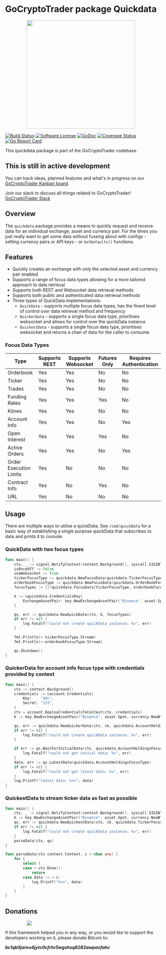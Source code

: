 # GoCryptoTrader package Quickdata

<img src="/common/gctlogo.png?raw=true" width="350px" height="350px" hspace="70">


[![Build Status](https://github.com/thrasher-corp/gocryptotrader/actions/workflows/tests.yml/badge.svg?branch=master)](https://github.com/thrasher-corp/gocryptotrader/actions/workflows/tests.yml)
[![Software License](https://img.shields.io/badge/License-MIT-orange.svg?style=flat-square)](https://github.com/thrasher-corp/gocryptotrader/blob/master/LICENSE)
[![GoDoc](https://godoc.org/github.com/thrasher-corp/gocryptotrader?status.svg)](https://godoc.org/github.com/thrasher-corp/gocryptotrader/exchange/quickdata)
[![Coverage Status](https://codecov.io/gh/thrasher-corp/gocryptotrader/graph/badge.svg?token=41784B23TS)](https://codecov.io/gh/thrasher-corp/gocryptotrader)
[![Go Report Card](https://goreportcard.com/badge/github.com/thrasher-corp/gocryptotrader)](https://goreportcard.com/report/github.com/thrasher-corp/gocryptotrader)


This quickdata package is part of the GoCryptoTrader codebase.

## This is still in active development

You can track ideas, planned features and what's in progress on our [GoCryptoTrader Kanban board](https://github.com/orgs/thrasher-corp/projects/3).

Join our slack to discuss all things related to GoCryptoTrader! [GoCryptoTrader Slack](https://join.slack.com/t/gocryptotrader/shared_invite/zt-38z8abs3l-gH8AAOk8XND6DP5NfCiG_g)

## Overview

The `quickdata` package provides a means to quickly request and receive data for an individual exchange, asset and currency pair. For the times you just really want to get some data without fussing about with configs - setting currency pairs or API keys - or `SetDefaults()` functions.

## Features

- Quickly creates an exchange with only the selected asset and currency pair enabled
- Supports a range of focus data types allowing for a more tailored approach to data retrieval
- Supports both REST and Websocket data retrieval methods
- Supports both public and authenticated data retrieval methods
- Three types of QuickData implementations:
  - `QuickData` - supports multiple focus data types, has the finest level of control over data retrieval method and frequency
  - `QuickerData` - supports a single focus data type, prioritises websocket and allows for control over the quickData instance
  - `QuickestData` - supports a single focus data type, prioritises websocket and returns a chan of data for the caller to consume


### Focus Data Types
| Type | Supports REST | Supports Websocket | Futures Only | Requires Authentication |
| ---- | ------------- | ------------------ | ------------ | ----------------------- |
| Orderbook | Yes | Yes | No | No |
| Ticker | Yes | Yes | No | No |
| Trades | Yes | Yes | No | No |
| Funding Rates | Yes | Yes | Yes | No |
| Klines | Yes | Yes | No | No |
| Account Info | Yes | Yes | No | Yes |
| Open Interest | Yes | Yes | Yes | No |
| Active Orders | Yes | Yes | No | Yes |
| Order Execution Limits | Yes | No | No | No |
| Contract Info | Yes | No | Yes | No |
| URL | Yes | No | No | No |

## Usage

There are multiple ways to utilise a quickData. See `/cmd/quickData` for a basic way of establishing a single purpose quickData that subscribes to data and prints it to console.

### QuickData with two focus types
```go
func main() {
	ctx, _ := signal.NotifyContext(context.Background(), syscall.SIGINT, syscall.SIGTERM)
	isOnceOff := false
	useWebsocket := true
	tickerFocusType := quickdata.NewFocusData(quickdata.TickerFocusType, isOnceOff, useWebsocket, time.Second)
	orderbookFocusType := quickdata.NewFocusData(quickdata.OrderBookFocusType, isOnceOff, useWebsocket, time.Second)
	focusTypes := []*quickdata.FocusData{tickerFocusType, orderbookFocusType}

	k := &quickdata.CredentialsKey{
		ExchangeAssetPair: key.NewExchangeAssetPair("Binance", asset.Spot, currency.NewBTCUSDT()),
	}

	qs, err := quickdata.NewQuickData(ctx, k, focusTypes)
	if err != nil {
		log.Fatalf("could not create quickData instance: %v", err)
	}

	fmt.Println(<-tickerFocusType.Stream)
	fmt.Println(<-orderbookFocusType.Stream)

	qs.Shutdown()
}
```

### QuickerData for account info focus type with credentials provided by context
```go
func main() {
	ctx := context.Background()
	credentials := &account.Credentials{
		Key:    "abc",
		Secret: "123",
	}
	ctx = account.DeployCredentialsToContext(ctx, credentials)
	k := key.NewExchangeAssetPair("Binance", asset.Spot, currency.NewBTCUSDT())

	qs, err := quickdata.NewQuickerData(ctx, &k, quickdata.AccountHoldingsFocusType)
	if err != nil {
		log.Fatalf("could not create quickData instance: %v", err)
	}

	if err := qs.WaitForInitialData(ctx, quickdata.AccountHoldingsFocusType); err != nil {
		log.Fatalf("could not get initial data: %v", err)
	}
	data, err := qs.LatestData(quickdata.AccountHoldingsFocusType)
	if err != nil {
		log.Fatalf("could not get latest data: %v", err)
	}
	log.Printf("latest data: %+v", data)
}
```

### QuickestData to stream ticker data as fast as possible
```go
func main() {
	ctx, _ := signal.NotifyContext(context.Background(), syscall.SIGINT, syscall.SIGTERM)
	k := key.NewExchangeAssetPair("Binance", asset.Spot, currency.NewBTCUSDT())
	qs, err := quickdata.NewQuickestData(ctx, &k, quickdata.TickerFocusType)
	if err != nil {
		log.Fatalf("could not create quickData instance: %v", err)
	}
	parseData(ctx, qs)
}

func parseData(ctx context.Context, c <-chan any) {
	for {
		select {
		case <-ctx.Done():
			return
		case data := <-c:
			log.Printf("%+v", data)
		}
	}
}
```




## Donations

<img src="https://github.com/thrasher-corp/gocryptotrader/blob/master/web/src/assets/donate.png?raw=true" hspace="70">

If this framework helped you in any way, or you would like to support the developers working on it, please donate Bitcoin to:

***bc1qk0jareu4jytc0cfrhr5wgshsq8282awpavfahc***
